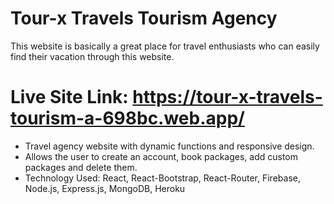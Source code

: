 
# Tour-x Travels Tourism Agency

This website is basically a great place for travel enthusiasts who can easily find their vacation through this website.

# Live Site Link: https://tour-x-travels-tourism-a-698bc.web.app/


* Travel agency website with dynamic functions and responsive design.
* Allows the user to create an account, book packages, add custom packages and delete them.
* Technology Used: React, React-Bootstrap, React-Router, Firebase, Node.js, Express.js, MongoDB, Heroku

